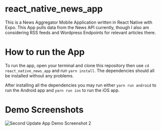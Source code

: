 # react_native_news_app

This is a News Aggregator Mobile Application written in React Native with Expo. This App pulls data from the News API currently, though I also am considering RSS feeds and Wordpress Endpoints for relevant articles there. 

# How to run the App

To run the app, open your terminal and clone this repository then use ```cd react_native_news_app``` and run ```yarn install```. The dependencies should all be installed without any problems.

After installing all the dependencies you may run either ```yarn run android``` to run the Android app and ```yarn run ios``` to run the iOS app. 

# Demo Screenshots

![Second Update App Demo Screenshot 2](https://raw.githubusercontent.com/roycechua23/react_native_news_app/master/demoScreenshots/Screen%20Shot%202020-09-14%20at%2010.35.23%20PM.png)
